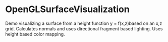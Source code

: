 # OpenGLSurfaceVisualization
Demo visualizing a surface from a height function y = f(x,z)based on an x,z grid. Calculates normals and uses directional fragment based lighting. Uses height based color mapping.
